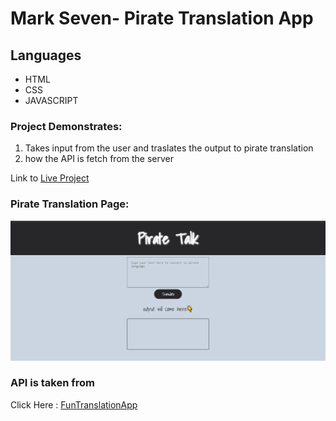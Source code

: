 # Mark Seven- Pirate Translation App

## Languages
* HTML
* CSS
* JAVASCRIPT

### Project Demonstrates:
1. Takes input from the user and traslates the output to pirate translation
1. how the API is fetch from the server

Link to [Live Project]()

### Pirate Translation Page:
![pirate_translation_image](https://github.com/hiddartho/mark7-pirate-translate/blob/main/images/pirate-translated-page.png)

### API is taken from
Click Here : [FunTranslationApp](https://funtranslations.com/)

